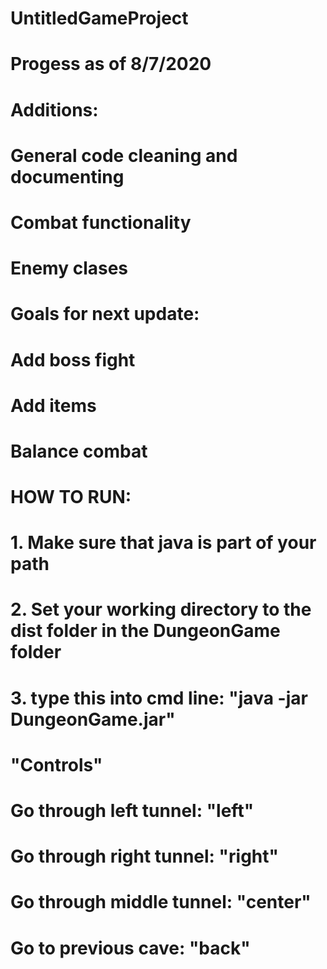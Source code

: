 # UntitledGameProject
# Progess as of 8/7/2020
# Additions:
# General code cleaning and documenting
# Combat functionality
# Enemy clases
#
# Goals for next update:
# Add boss fight
# Add items
# Balance combat
#
# HOW TO RUN:
# 1. Make sure that java is part of your path
# 2. Set your working directory to the dist folder in the DungeonGame folder
# 3. type this into cmd line: "java -jar DungeonGame.jar"

# "Controls"
# Go through left tunnel: "left"
# Go through right tunnel: "right"
# Go through middle tunnel: "center"
# Go to previous cave: "back"
